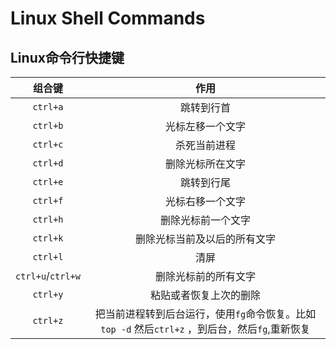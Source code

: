 # Linux Shell Commands

## Linux命令行快捷键

|      组合键       |                             作用                             |
| :---------------: | :----------------------------------------------------------: |
|     `ctrl+a`      |                          跳转到行首                          |
|     `ctrl+b`      |                       光标左移一个文字                       |
|     `ctrl+c`      |                         杀死当前进程                         |
|     `ctrl+d`      |                       删除光标所在文字                       |
|     `ctrl+e`      |                          跳转到行尾                          |
|     `ctrl+f`      |                       光标右移一个文字                       |
|     `ctrl+h`      |                      删除光标前一个文字                      |
|     `ctrl+k`      |                 删除光标当前及以后的所有文字                 |
|     `ctrl+l`      |                             清屏                             |
| `ctrl+u`/`ctrl+w` |                     删除光标前的所有文字                     |
|     `ctrl+y`      |                    粘贴或者恢复上次的删除                    |
|     `ctrl+z`      | 把当前进程转到后台运行，使用`fg`命令恢复。比如`top -d` 然后`ctrl+z` ，到后台，然后`fg`,重新恢复 |
